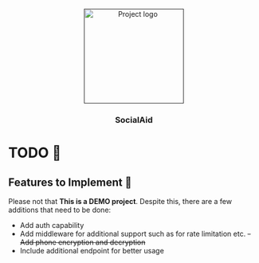 <p align="center">
  <a href="" rel="noopener">
 <img width=200px height=190px src="https://i.ibb.co/LhnG5QWC/socialaid-high-resolution-logo.png" alt="Project logo"></a>
</p>

<h3 align="center">SocialAid</h3>

# TODO 📝

## Features to Implement 🚀
Please not that **This is a DEMO project**. Despite this, there are a few additions that need to be done:
 - Add auth capability
 - Add middleware for additional support such as for rate limitation etc.
 ~~- Add phone encryption and decryption~~
 - Include additional endpoint for better usage